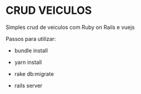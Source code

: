 # CRUD VEICULOS

Simples crud de veiculos com Ruby on Rails e vuejs

Passos para utilizar:

* bundle install

* yarn install

* rake db:migrate

* rails server
